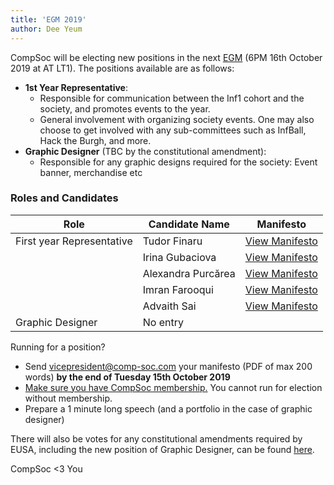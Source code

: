 ```yaml
---
title: 'EGM 2019'
author: Dee Yeum
---
```


CompSoc will be electing new positions in the next [EGM](https://www.facebook.com/events/396779284353051/) (6PM 16th October 2019 at AT LT1). The positions available are as follows:

- **1st Year Representative**:
  - Responsible for communication between the Inf1 cohort and the society, and promotes events to the year.
  - General involvement with organizing society events. One may also choose to get involved with any sub-committees such as InfBall, Hack the Burgh, and more.
- **Graphic Designer** (TBC by the constitutional amendment):
  - Responsible for any graphic designs required for the society: Event banner, merchandise etc

### Roles and Candidates

| Role                      | Candidate Name     | Manifesto                                                           |
| ------------------------- | ------------------ | ------------------------------------------------------------------- |
| First year Representative | Tudor Finaru       | [View Manifesto](https://comp-soc.com/static/manifesti/tudor.pdf)   |
|                           | Irina Gubaciova    | [View Manifesto](https://comp-soc.com/static/manifesti/irina.pdf)   |
|                           | Alexandra Purcărea | [View Manifesto](https://comp-soc.com/static/manifesti/alex.pdf)    |
|                           | Imran Farooqui     | [View Manifesto](https://comp-soc.com/static/manifesti/imran.pdf)   |
|                           | Advaith Sai        | [View Manifesto](https://comp-soc.com/static/manifesti/advaith.pdf) |
| Graphic Designer          | No entry           |                                                                     |

Running for a position?

- Send vicepresident@comp-soc.com your manifesto (PDF of max 200 words) **by the end of Tuesday 15th October 2019**
- [Make sure you have CompSoc membership.](/join) You cannot run for election without membership.
- Prepare a 1 minute long speech (and a portfolio in the case of graphic designer)

There will also be votes for any constitutional amendments required by EUSA, including the new position of Graphic Designer, can be found [here](https://github.com/compsoc-edinburgh/constitution/pulls).

CompSoc <3 You

